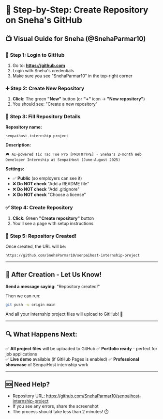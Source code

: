 # 🚀 Step-by-Step: Create Repository on Sneha's GitHub

## 📺 **Visual Guide for Sneha (@SnehaParmar10)**

### 🔑 **Step 1: Login to GitHub**
1. Go to: **https://github.com**
2. Login with Sneha's credentials
3. Make sure you see "SnehaParmar10" in the top-right corner

### ➕ **Step 2: Create New Repository**
1. **Click:** The green **"New"** button (or **"+"** icon → **"New repository"**)
2. You should see: "Create a new repository"

### 📝 **Step 3: Fill Repository Details**

**Repository name:** 
```
senpaihost-internship-project
```

**Description:**
```
🎮 AI-powered Tic Tac Toe Pro [PROTOTYPE] - Sneha's 2-month Web Developer Internship at SenpaiHost (June-August 2025)
```

**Settings:**
- ✅ **Public** (so employers can see it)
- ❌ **Do NOT check** "Add a README file"
- ❌ **Do NOT check** "Add .gitignore"  
- ❌ **Do NOT check** "Choose a license"

### ✅ **Step 4: Create Repository**
1. **Click:** Green **"Create repository"** button
2. You'll see a page with setup instructions

### 🎉 **Step 5: Repository Created!**
Once created, the URL will be:
```
https://github.com/SnehaParmar10/senpaihost-internship-project
```

---

## 📧 **After Creation - Let Us Know!**

**Send a message saying:** "Repository created!" 

Then we can run:
```bash
git push -u origin main
```

And all your internship project files will upload to GitHub! 🎊

---

## 🔍 **What Happens Next:**

✅ **All project files** will be uploaded to GitHub
✅ **Portfolio ready** - perfect for job applications  
✅ **Live demo** available (if GitHub Pages is enabled)
✅ **Professional showcase** of SenpaiHost internship work

---

## 🆘 **Need Help?**

- Repository URL: https://github.com/SnehaParmar10/senpaihost-internship-project
- If you see any errors, share the screenshot
- The process should take less than 2 minutes! ⏱️
